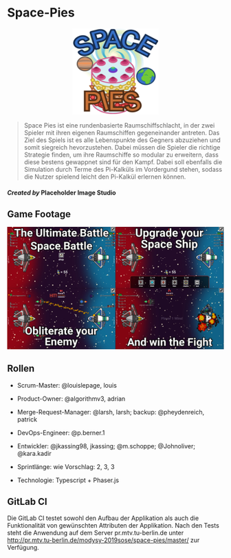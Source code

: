 # Space-Pies

<p align="center">
  <img width="200" height="200" src="game_logo.png">
</p>

>Space Pies ist eine rundenbasierte Raumschiffschlacht, in der zwei Spieler mit ihren eigenen Raumschiffen gegeneinander
antreten. Das Ziel des Spiels ist es alle Lebenspunkte des Gegners abzuziehen und somit siegreich hevorzustehen. Dabei
müssen die Spieler die richtige Strategie finden, um ihre Raumschiffe so modular zu erweitern, dass diese bestens 
gewappnet sind für den Kampf. Dabei soll ebenfalls die Simulation durch Terme des Pi-Kalküls im Vordergund stehen, 
sodass die Nutzer spielend leicht den Pi-Kalkül erlernen können.   

#### *Created by* **Placeholder Image Studio**
## Game Footage
![Sprint 2 Footage](sprint_2.jpg)   


## Rollen

* Scrum-Master: @louislepage, louis
* Product-Owner: @algorithmv3, adrian
* Merge-Request-Manager: @larsh, larsh; backup: @pheydenreich, patrick
* DevOps-Engineer: @p.berner.1
* Entwickler: @jkassing98, jkassing; @m.schoppe; @Johnoliver; @kara.kadir
  
* Sprintlänge: wie Vorschlag: 2, 3, 3
* Technologie: Typescript + Phaser.js

## GitLab CI
Die GitLab CI testet sowohl den Aufbau der Applikation als auch die Funktionalität von gewünschten Attributen der Applikation. Nach den Tests steht die Anwendung auf dem Server pr.mtv.tu-berlin.de unter <http://pr.mtv.tu-berlin.de/modysy-2019sose/space-pies/master/> zur Verfügung.

